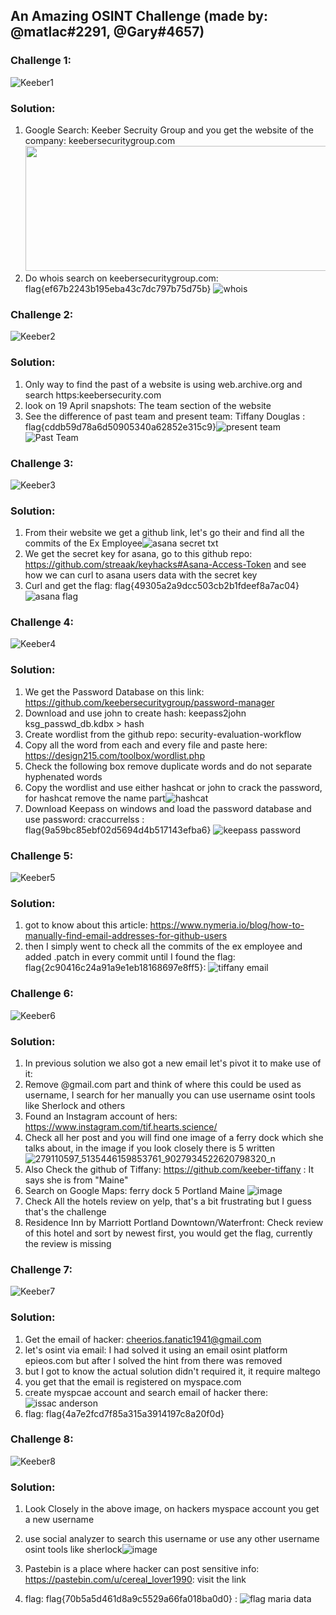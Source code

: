 ## An Amazing OSINT Challenge (made by: @matlac#2291, @Gary#4657)

### Challenge 1:
![Keeber1](https://user-images.githubusercontent.com/61092858/166133241-d456b99b-3821-4b42-b78b-e4ce23ef2a5e.png)

### Solution: 
1. Google Search: Keeber Secruity Group and you get the website of the company: keebersecuritygroup.com <img src=https://user-images.githubusercontent.com/61092858/166133575-233c02e7-cc69-4c66-9c27-af9abe18b71c.png height=200 width=700>
2. Do whois search on keebersecuritygroup.com: flag{ef67b2243b195eba43c7dc797b75d75b} ![whois](https://user-images.githubusercontent.com/61092858/166133653-60de22f1-1b92-468e-b1c6-86e79f0ce324.png)

### Challenge 2:
![Keeber2](https://user-images.githubusercontent.com/61092858/166133259-527b594b-cfd0-4bef-957d-98cdef2e29a5.png)

### Solution:
1. Only way to find the past of a website is using web.archive.org and search https:keebersecurity.com
2. look on 19 April snapshots: The team section of the website
3. See the difference of past team and present team: Tiffany Douglas : flag{cddb59d78a6d50905340a62852e315c9}![present team](https://user-images.githubusercontent.com/61092858/166133793-d85cd9c4-205a-40e1-a1c2-96cfbd3c13ea.png)![Past Team](https://user-images.githubusercontent.com/61092858/166133796-d2972921-9f82-40fa-b092-9504e624517b.png)



### Challenge 3:
![Keeber3](https://user-images.githubusercontent.com/61092858/166133263-d991a8e3-d4fc-407e-87b3-3880d184b842.png)

### Solution:
1. From their website we get a github link, let's go their and find all the commits of the Ex Employee![asana secret txt](https://user-images.githubusercontent.com/61092858/166133920-4fd284b0-cb26-4484-9e14-15fe29f80540.png)
2. We get the secret key for asana, go to this github repo: https://github.com/streaak/keyhacks#Asana-Access-Token and see how we can curl to asana users data with the secret key
3. Curl and get the flag: flag{49305a2a9dcc503cb2b1fdeef8a7ac04}![asana flag](https://user-images.githubusercontent.com/61092858/166133987-256201d8-fd1b-4c99-aaad-149fb3abc5e0.png)


### Challenge 4:
![Keeber4](https://user-images.githubusercontent.com/61092858/166133264-c6528aa1-4c76-49cc-8aa7-d50483a19bf7.png)

### Solution:
1. We get the Password Database on this link: https://github.com/keebersecuritygroup/password-manager
2. Download and use john to create hash: keepass2john ksg_passwd_db.kdbx > hash
3. Create wordlist from the github repo: security-evaluation-workflow 
4. Copy all the word from each and every file and paste here: https://design215.com/toolbox/wordlist.php
5. Check the following box remove duplicate words and do not separate hyphenated words
6. Copy the wordlist and use either hashcat or john to crack the password, for hashcat remove the name part![hashcat](https://user-images.githubusercontent.com/61092858/166134350-ff4e4990-9cc0-4b97-b526-ca376b6b1832.jpg)
7. Download Keepass on windows and load the password database and use password: craccurrelss : flag{9a59bc85ebf02d5694d4b517143efba6} ![keepass password](https://user-images.githubusercontent.com/61092858/166134434-10768037-88b8-40a2-a88d-5ef27d656969.png)



### Challenge 5:
![Keeber5](https://user-images.githubusercontent.com/61092858/166133271-8ae81171-859f-41dd-8dfa-1c12db441e71.png)

### Solution:
1. got to know about this article: https://www.nymeria.io/blog/how-to-manually-find-email-addresses-for-github-users
2. then I simply went to check all the commits of the ex employee and added .patch in every commit until I found the flag: flag{2c90416c24a91a9e1eb18168697e8ff5}: ![tiffany email](https://user-images.githubusercontent.com/61092858/166134575-4dbb0aa9-956f-48f9-ab60-001503769a61.png)


### Challenge 6:
![Keeber6](https://user-images.githubusercontent.com/61092858/166133275-6d4f5f56-9a85-4271-9db6-d527099f92ed.png)

### Solution:
1. In previous solution we also got a new email let's pivot it to make use of it:
2. Remove @gmail.com part and think of where this could be used as username, I search for her manually you can use username osint tools like Sherlock and others
3. Found an Instagram account of hers: https://www.instagram.com/tif.hearts.science/
4. Check all her post and you will find one image of a ferry dock which she talks about, in the image if you look closely there is 5 written![279110597_5135446159853761_9027934522620798320_n](https://user-images.githubusercontent.com/61092858/166134751-94bb4037-873f-419e-9ac9-67c04c1e9ce6.jpg)
5. Also Check the github of Tiffany: https://github.com/keeber-tiffany : It says she is from "Maine"
6. Search on Google Maps: ferry dock 5 Portland Maine ![image](https://user-images.githubusercontent.com/61092858/166134936-a6ba0e05-0fab-43c2-9075-c5f9b8dda743.png)
7. Check All the hotels review on yelp, that's a bit frustrating but I guess that's the challenge
8. Residence Inn by Marriott Portland Downtown/Waterfront: Check review of this hotel and sort by newest first, you would get the flag, currently the review is missing

### Challenge 7:
![Keeber7](https://user-images.githubusercontent.com/61092858/166133282-89721691-f8b6-43e6-91a3-3fed965b4994.png)

### Solution:
1. Get the email of hacker: cheerios.fanatic1941@gmail.com
2. let's osint via email: I had solved it using an email osint platform epieos.com but after I solved the hint from there was removed
3. but I got to know the actual solution didn't required it, it require maltego
4. you get that the email is registered on myspace.com
5. create myspcae account and search email of hacker there:![issac anderson](https://user-images.githubusercontent.com/61092858/166135440-2285b66a-a9b8-48d4-8e49-df181ca6fc57.png)
6. flag: flag{4a7e2fcd7f85a315a3914197c8a20f0d}

### Challenge 8:
![Keeber8](https://user-images.githubusercontent.com/61092858/166133286-47ea0cdc-0c39-4619-8996-f3c8f944a8fb.png)

### Solution:
1. Look Closely in the above image, on hackers myspace account you get a new username
2. use social analyzer to search this username or use any other username osint tools like sherlock![image](https://user-images.githubusercontent.com/61092858/166136502-bf1fc118-51a0-4181-a465-7eb644e8bcde.png)

3. Pastebin is a place where hacker can post sensitive info: https://pastebin.com/u/cereal_lover1990: visit the link
4. flag: flag{70b5a5d461d8a9c5529a66fa018ba0d0} : ![flag maria data](https://user-images.githubusercontent.com/61092858/166135779-246a17d9-3e29-4cf6-8c2b-3317109283df.png)
